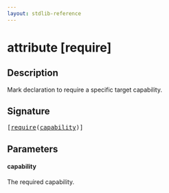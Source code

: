 ```yaml
---
layout: stdlib-reference
---
```


# attribute [require]

## Description

Mark declaration to require a specific target capability.

## Signature

<pre>
[<a href="require">require</a>(<a href="require#decl-capability" class="code_param">capability</a>)]
</pre>

## Parameters

####  <a id="decl-capability"></a>capability
The required capability.


